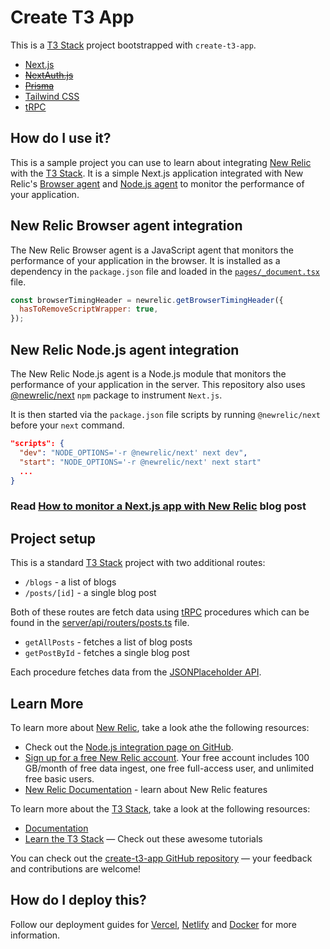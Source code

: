 # Create T3 App

This is a [T3 Stack](https://create.t3.gg/) project bootstrapped with `create-t3-app`.

- [Next.js](https://nextjs.org)
- ~~[NextAuth.js](https://next-auth.js.org)~~
- ~~[Prisma](https://prisma.io)~~
- [Tailwind CSS](https://tailwindcss.com)
- [tRPC](https://trpc.io)


## How do I use it?

This is a sample project you can use to learn about integrating [New Relic](https://newrelic.com/) with the [T3 Stack](https://create.t3.gg/). It is a simple Next.js application integrated with New Relic's [Browser agent](https://github.com/newrelic/newrelic-browser-agent) and [Node.js agent](https://github.com/newrelic/node-newrelic) to monitor the performance of your application.

## New Relic Browser agent integration

The New Relic Browser agent is a JavaScript agent that monitors the performance of your application in the browser. It is installed as a dependency in the `package.json` file and loaded in the [`pages/_document.tsx`](/src/pages/_document.tsx) file.

```js
const browserTimingHeader = newrelic.getBrowserTimingHeader({
  hasToRemoveScriptWrapper: true,
});
```

## New Relic Node.js agent integration

The New Relic Node.js agent is a Node.js module that monitors the performance of your application in the server. This repository also uses [@newrelic/next](https://www.npmjs.com/package/@newrelic/next) `npm` package to instrument `Next.js`.

It is then started via the `package.json` file scripts by running `@newrelic/next` before your `next` command.

```json
"scripts": {
  "dev": "NODE_OPTIONS='-r @newrelic/next' next dev",
  "start": "NODE_OPTIONS='-r @newrelic/next' next start"
  ...
}
```

### Read [How to monitor a Next.js app with New Relic](https://newrelic.com/blog/how-to-relic/nextjs-monitor-application-data) blog post

## Project setup

This is a standard [T3 Stack](https://create.t3.gg/) project with two  additional routes:
- `/blogs` - a list of blogs
- `/posts/[id]` - a single blog post

Both of these routes are fetch data using [tRPC](https://trpc.io) procedures which can be found in the [server/api/routers/posts.ts](src/server/api/routers/posts.ts) file.
- `getAllPosts` - fetches a list of blog posts
- `getPostById` - fetches a single blog post

Each procedure fetches data from the [JSONPlaceholder API](https://jsonplaceholder.typicode.com/).

## Learn More

To learn more about [New Relic](https://newrelic.com/), take a look athe the following resources:


- Check out the [Node.js integration page on GitHub](https://github.com/newrelic-experimental/newrelic-nextjs-integration).
- [Sign up for a free New Relic account](https://newrelic.com/signup). Your free account includes 100 GB/month of free data ingest, one free full-access user, and unlimited free basic users.
- [New Relic Documentation](https://docs.newrelic.com/) - learn about New Relic features

To learn more about the [T3 Stack](https://create.t3.gg/), take a look at the following resources:

- [Documentation](https://create.t3.gg/)
- [Learn the T3 Stack](https://create.t3.gg/en/faq#what-learning-resources-are-currently-available) — Check out these awesome tutorials

You can check out the [create-t3-app GitHub repository](https://github.com/t3-oss/create-t3-app) — your feedback and contributions are welcome!

## How do I deploy this?

Follow our deployment guides for [Vercel](https://create.t3.gg/en/deployment/vercel), [Netlify](https://create.t3.gg/en/deployment/netlify) and [Docker](https://create.t3.gg/en/deployment/docker) for more information.
